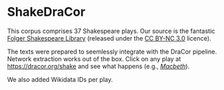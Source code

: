 # ShakeDraCor
This corpus comprises 37 Shakespeare plays. Our source is the fantastic [Folger Shakespeare Library](https://www.folgerdigitaltexts.org/) (released under the [CC BY-NC 3.0](https://creativecommons.org/licenses/by-nc/3.0/deed.en_US) licence).

The texts were prepared to seemlessly integrate with the DraCor pipeline. Network extraction works out of the box. Click on any play at https://dracor.org/shake and see what happens (e.g., *[Macbeth](https://dracor.org/shake/macbeth)*).

We also added Wikidata IDs per play.
